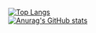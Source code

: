 [![Top Langs](https://github-readme-stats.vercel.app/api/top-langs/?username=mellunar&layout=compact)](https://github.com/anuraghazra/github-readme-stats) <br>
[![Anurag's GitHub stats](https://github-readme-stats.vercel.app/api?username=mellunar&theme=dracula)](https://github.com/anuraghazra/github-readme-stats)
